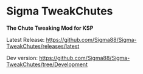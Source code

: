 # Sigma TweakChutes


**The Chute Tweaking Mod for KSP**


Latest Release: https://github.com/Sigma88/Sigma-TweakChutes/releases/latest

Dev version: https://github.com/Sigma88/Sigma-TweakChutes/tree/Development
